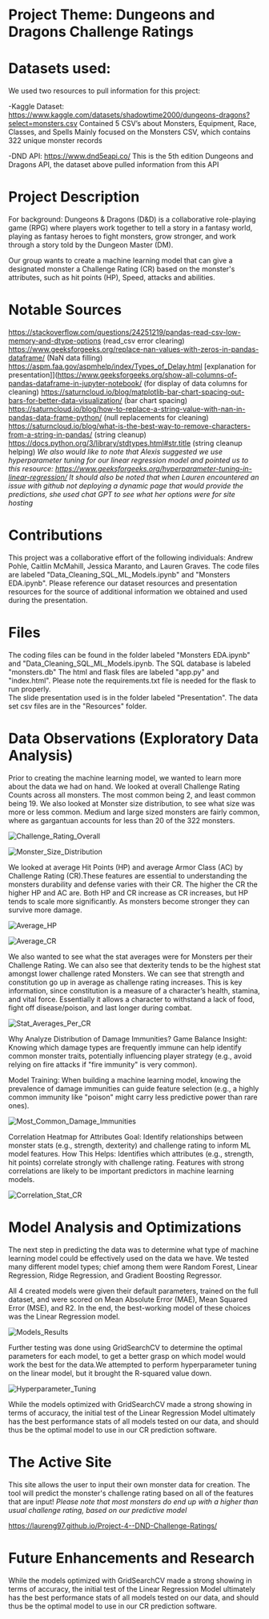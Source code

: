 # Project Theme: Dungeons and Dragons Challenge Ratings

# Datasets used: 
We used two resources to pull information for this project:

-Kaggle Dataset: https://www.kaggle.com/datasets/shadowtime2000/dungeons-dragons?select=monsters.csv
Contained 5 CSV’s about Monsters, Equipment, Race, Classes, and Spells
Mainly focused on the Monsters CSV, which contains 322 unique monster records


-DND API: 
https://www.dnd5eapi.co/
This is the 5th edition Dungeons and Dragons API, the dataset above pulled information from this API


# Project Description
For background: Dungeons & Dragons (D&D) is a collaborative role-playing game (RPG) where players work together to tell a story in a fantasy world, playing as fantasy heroes to fight monsters, grow stronger, and work through a story told by the Dungeon Master (DM).

Our group wants to create a machine learning model that can give a designated monster a Challenge Rating (CR) based on the monster's attributes, such as hit points (HP), Speed, attacks and abilities. 

# Notable Sources
https://stackoverflow.com/questions/24251219/pandas-read-csv-low-memory-and-dtype-options (read_csv error clearing)
https://www.geeksforgeeks.org/replace-nan-values-with-zeros-in-pandas-dataframe/ (NaN data filling)
https://aspm.faa.gov/aspmhelp/index/Types_of_Delay.html [explanation for presentation]](https://www.geeksforgeeks.org/show-all-columns-of-pandas-dataframe-in-jupyter-notebook/ (for display of data columns for cleaning)
https://saturncloud.io/blog/matplotlib-bar-chart-spacing-out-bars-for-better-data-visualization/ (bar chart spacing)
https://saturncloud.io/blog/how-to-replace-a-string-value-with-nan-in-pandas-data-frame-python/ (null replacements for cleaning)
https://saturncloud.io/blog/what-is-the-best-way-to-remove-characters-from-a-string-in-pandas/ (string cleanup)
https://docs.python.org/3/library/stdtypes.html#str.title (string cleanup helping)
*We also would like to note that Alexis suggested we use hyperparameter tuning for our linear regression model and pointed us to this resource: https://www.geeksforgeeks.org/hyperparameter-tuning-in-linear-regression/*
*It should also be noted that when Lauren encountered an issue with github not deploying a dynamic page that would provide the predictions, she used chat GPT to see what her options were for site hosting*


# Contributions
This project was a collaborative effort of the following individuals: Andrew Pohle, Caitlin McMahill, Jessica Maranto, and Lauren Graves. 
The code files are labeled "Data_Cleaning_SQL_ML_Models.ipynb" and "Monsters EDA.ipynb". Please reference our dataset resources and presentation resources for the source of additional information we obtained and used during the presentation. 

# Files
The coding files can be found in the folder labeled "Monsters EDA.ipynb" and "Data_Cleaning_SQL_ML_Models.ipynb. 
The SQL database is labeled "monsters.db"
The html and flask files are labeled "app.py" and "index.html". Please note the requirements.txt file is needed for the flask to run properly.  
The slide presentation used is in the folder labeled "Presentation". 
The data set csv files are in the "Resources" folder. 

# Data Observations (Exploratory Data Analysis)
Prior to creating the machine learning model, we wanted to learn more about the data we had on hand. We looked at overall Challenge Rating Counts across all monsters. The most common being 2, and least common being 19. We also looked at Monster size distribution, to see what size was more or less common. Medium and large sized monsters are fairly common, where as gargantuan accounts for less than 20 of the 322 monsters. 

![Challenge_Rating_Overall](https://github.com/user-attachments/assets/9b9e5983-afed-464f-8a1c-54deed9aab7d)


![Monster_Size_Distribution](https://github.com/user-attachments/assets/32883fee-a553-455e-8e1d-3f636e21b747)


We looked at average Hit Points (HP) and average Armor Class (AC) by Challenge Rating (CR).These features are essential to understanding the monsters durability and defense varies with their CR. The higher the CR the higher HP and AC are. Both HP and CR increase as CR increases, but HP tends to scale more significantly. As monsters become stronger they can survive more damage. 

![Average_HP](https://github.com/user-attachments/assets/bd4a3774-c486-49ac-892b-f6407d8db0f6)

![Average_CR](https://github.com/user-attachments/assets/f15c0b23-6514-471e-b7bb-d13d813203b2)

We also wanted to see what the stat averages were for Monsters per their Challenge Rating. We can also see that dexterity tends to be the highest stat amongst lower challenge rated Monsters. We can see that strength and constitution  go up in average as challenge rating increases. This is key information, since constitution is a measure of a character’s health, stamina, and vital force. Essentially it allows a character to withstand a lack of food, fight off disease/poison, and last longer during combat.

![Stat_Averages_Per_CR](https://github.com/user-attachments/assets/27a1a73a-ae49-4f53-bfa3-144d41ed19ef)

Why Analyze Distribution of Damage Immunities?
Game Balance Insight:
Knowing which damage types are frequently immune can help identify common monster traits, potentially influencing player strategy (e.g., avoid relying on fire attacks if "fire immunity" is very common).
 
Model Training:
When building a machine learning model, knowing the prevalence of damage immunities can guide feature selection (e.g., a highly common immunity like "poison" might carry less predictive power than rare ones).

![Most_Common_Damage_Immunities](https://github.com/user-attachments/assets/151eab59-7e6b-4990-8c7e-b23553d1d7a4)

Correlation Heatmap for Attributes
Goal: 
Identify relationships between monster stats (e.g., strength, dexterity) and challenge rating to inform ML model features.
How This Helps:
Identifies which attributes (e.g., strength, hit points) correlate strongly with challenge rating.
Features with strong correlations are likely to be important predictors in machine learning models.

![Correlation_Stat_CR](https://github.com/user-attachments/assets/7ceaea4e-d489-4d98-aa1d-28446d58127b)


# Model Analysis and Optimizations

The next step in predicting the data was to determine what type of machine learning model could be effectively used on the data we have. We tested many different model types; chief among them were Random Forest, Linear Regression, Ridge Regression, and Gradient Boosting Regressor.

All 4 created models were given their default parameters, trained on the full dataset, and were scored on Mean Absolute Error (MAE), Mean Squared Error (MSE), and R2. In the end, the best-working model of these choices was the Linear Regression model.

![Models_Results](https://github.com/user-attachments/assets/67e03d60-36d4-430f-98a6-02d0f6750d5e)

Further testing was done using GridSearchCV to determine the optimal parameters for each model, to get a better grasp on which model would work the best for the data.We attempted to perform hyperparameter tuning on the linear model, but it brought the R-squared value down. 

![Hyperparameter_Tuning](https://github.com/user-attachments/assets/6be0345a-b90c-4c35-b1aa-a90e3dab605e)

While the models optimized with GridSearchCV made a strong showing in terms of accuracy, the initial test of the Linear Regression Model ultimately has the best performance stats of all models tested on our data, and should thus be the optimal model to use in our CR prediction software.

# The Active Site
This site allows the user to input their own monster data for creation. The tool will predict the monster's challenge rating based on all of the features that are input! *Please note that most monsters do end up with a higher than usual challenge rating, based on our predictive model*

https://laureng97.github.io/Project-4--DND-Challenge-Ratings/

# Future Enhancements and Research
While the models optimized with GridSearchCV made a strong showing in terms of accuracy, the initial test of the Linear Regression Model ultimately has the best performance stats of all models tested on our data, and should thus be the optimal model to use in our CR prediction software.

